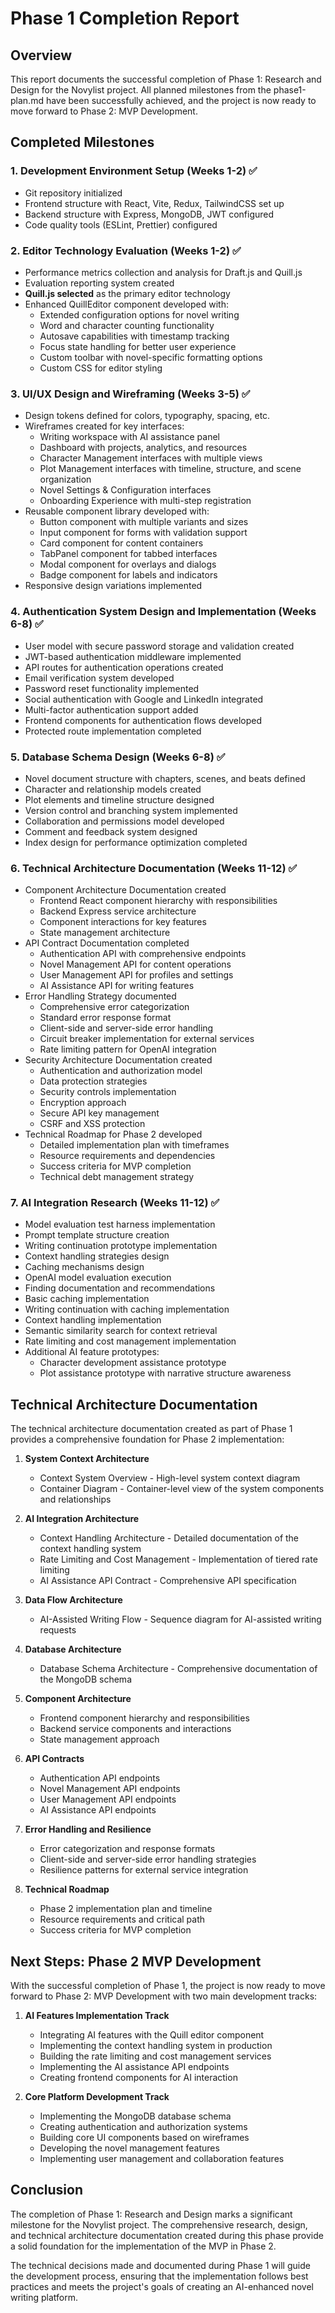 # Phase 1 Completion Report

## Overview

This report documents the successful completion of Phase 1: Research and Design for the Novylist project. All planned milestones from the phase1-plan.md have been successfully achieved, and the project is now ready to move forward to Phase 2: MVP Development.

## Completed Milestones

### 1. Development Environment Setup (Weeks 1-2) ✅
- Git repository initialized
- Frontend structure with React, Vite, Redux, TailwindCSS set up
- Backend structure with Express, MongoDB, JWT configured
- Code quality tools (ESLint, Prettier) configured

### 2. Editor Technology Evaluation (Weeks 1-2) ✅
- Performance metrics collection and analysis for Draft.js and Quill.js
- Evaluation reporting system created
- **Quill.js selected** as the primary editor technology
- Enhanced QuillEditor component developed with:
  - Extended configuration options for novel writing
  - Word and character counting functionality
  - Autosave capabilities with timestamp tracking
  - Focus state handling for better user experience
  - Custom toolbar with novel-specific formatting options
  - Custom CSS for editor styling

### 3. UI/UX Design and Wireframing (Weeks 3-5) ✅
- Design tokens defined for colors, typography, spacing, etc.
- Wireframes created for key interfaces:
  - Writing workspace with AI assistance panel
  - Dashboard with projects, analytics, and resources
  - Character Management interfaces with multiple views
  - Plot Management interfaces with timeline, structure, and scene organization
  - Novel Settings & Configuration interfaces
  - Onboarding Experience with multi-step registration
- Reusable component library developed with:
  - Button component with multiple variants and sizes
  - Input component for forms with validation support
  - Card component for content containers
  - TabPanel component for tabbed interfaces
  - Modal component for overlays and dialogs
  - Badge component for labels and indicators
- Responsive design variations implemented

### 4. Authentication System Design and Implementation (Weeks 6-8) ✅
- User model with secure password storage and validation created
- JWT-based authentication middleware implemented
- API routes for authentication operations created
- Email verification system developed
- Password reset functionality implemented
- Social authentication with Google and LinkedIn integrated
- Multi-factor authentication support added
- Frontend components for authentication flows developed
- Protected route implementation completed

### 5. Database Schema Design (Weeks 6-8) ✅
- Novel document structure with chapters, scenes, and beats defined
- Character and relationship models created
- Plot elements and timeline structure designed
- Version control and branching system implemented
- Collaboration and permissions model developed
- Comment and feedback system designed
- Index design for performance optimization completed

### 6. Technical Architecture Documentation (Weeks 11-12) ✅
- Component Architecture Documentation created
  - Frontend React component hierarchy with responsibilities
  - Backend Express service architecture
  - Component interactions for key features
  - State management architecture
- API Contract Documentation completed
  - Authentication API with comprehensive endpoints
  - Novel Management API for content operations
  - User Management API for profiles and settings
  - AI Assistance API for writing features
- Error Handling Strategy documented
  - Comprehensive error categorization
  - Standard error response format
  - Client-side and server-side error handling
  - Circuit breaker implementation for external services
  - Rate limiting pattern for OpenAI integration
- Security Architecture Documentation created
  - Authentication and authorization model
  - Data protection strategies
  - Security controls implementation
  - Encryption approach
  - Secure API key management
  - CSRF and XSS protection
- Technical Roadmap for Phase 2 developed
  - Detailed implementation plan with timeframes
  - Resource requirements and dependencies
  - Success criteria for MVP completion
  - Technical debt management strategy

### 7. AI Integration Research (Weeks 11-12) ✅
- Model evaluation test harness implementation
- Prompt template structure creation
- Writing continuation prototype implementation
- Context handling strategies design
- Caching mechanisms design
- OpenAI model evaluation execution
- Finding documentation and recommendations
- Basic caching implementation
- Writing continuation with caching implementation
- Context handling implementation
- Semantic similarity search for context retrieval
- Rate limiting and cost management implementation
- Additional AI feature prototypes:
  - Character development assistance prototype
  - Plot assistance prototype with narrative structure awareness

## Technical Architecture Documentation

The technical architecture documentation created as part of Phase 1 provides a comprehensive foundation for Phase 2 implementation:

1. **System Context Architecture**
   - Context System Overview - High-level system context diagram
   - Container Diagram - Container-level view of the system components and relationships

2. **AI Integration Architecture**
   - Context Handling Architecture - Detailed documentation of the context handling system
   - Rate Limiting and Cost Management - Implementation of tiered rate limiting
   - AI Assistance API Contract - Comprehensive API specification

3. **Data Flow Architecture**
   - AI-Assisted Writing Flow - Sequence diagram for AI-assisted writing requests

4. **Database Architecture**
   - Database Schema Architecture - Comprehensive documentation of the MongoDB schema

5. **Component Architecture**
   - Frontend component hierarchy and responsibilities
   - Backend service components and interactions
   - State management approach

6. **API Contracts**
   - Authentication API endpoints
   - Novel Management API endpoints
   - User Management API endpoints
   - AI Assistance API endpoints

7. **Error Handling and Resilience**
   - Error categorization and response formats
   - Client-side and server-side error handling strategies
   - Resilience patterns for external service integration

8. **Technical Roadmap**
   - Phase 2 implementation plan and timeline
   - Resource requirements and critical path
   - Success criteria for MVP completion

## Next Steps: Phase 2 MVP Development

With the successful completion of Phase 1, the project is now ready to move forward to Phase 2: MVP Development with two main development tracks:

1. **AI Features Implementation Track**
   - Integrating AI features with the Quill editor component
   - Implementing the context handling system in production
   - Building the rate limiting and cost management services
   - Implementing the AI assistance API endpoints
   - Creating frontend components for AI interaction

2. **Core Platform Development Track**
   - Implementing the MongoDB database schema
   - Creating authentication and authorization systems
   - Building core UI components based on wireframes
   - Developing the novel management features
   - Implementing user management and collaboration features

## Conclusion

The completion of Phase 1: Research and Design marks a significant milestone for the Novylist project. The comprehensive research, design, and technical architecture documentation created during this phase provide a solid foundation for the implementation of the MVP in Phase 2.

The technical decisions made and documented during Phase 1 will guide the development process, ensuring that the implementation follows best practices and meets the project's goals of creating an AI-enhanced novel writing platform.
